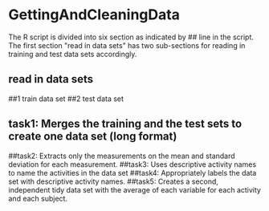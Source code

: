 GettingAndCleaningData
======================
The R script is divided into six section as indicated by ## line in the script. The first section "read in data sets" has two sub-sections for reading in training and test data sets accordingly. 


## read in data sets
  ##1 train data set
  ##2 test data set
## task1: Merges the training and the test sets to create one data set (long format)
##task2: Extracts only the measurements on the mean and standard deviation for each measurement.
##task3: Uses descriptive activity names to name the activities in the data set
##task4: Appropriately labels the data set with descriptive activity names.
##task5: Creates a second, independent tidy data set with the average of each variable for each activity and each subject. 
